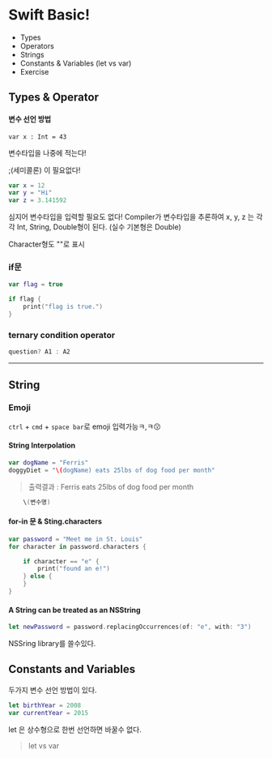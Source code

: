 # Swift Basic!

- Types
- Operators
- Strings
- Constants & Variables (let vs var)
- Exercise


## Types & Operator

#### 변수 선언 방법
```
var x : Int = 43
```

변수타입을 나중에 적는다!

;(세미콜론) 이 필요없다!

```swift
var x = 12
var y = "Hi"
var z = 3.141592
```

심지어 변수타입을 입력할 필요도 없다! Compiler가 변수타입을 추론하여 x, y, z 는 각각 Int, String, Double형이 된다. (실수 기본형은 Double)

Character형도 ""로 표시

### if문
```swift
var flag = true

if flag {
    print("flag is true.")
}
```

### ternary condition operator

```swift
question? A1 : A2
```


-----

## String

### Emoji
 `ctrl` + `cmd` + `space bar`로 emoji 입력가능ㅋ,ㅋ😗


#### String Interpolation
```swift
var dogName = "Ferris"
doggyDiet = "\(dogName) eats 25lbs of dog food per month"
```

> 출력결과 : Ferris eats 25lbs of dog food per month

```swift
    \(변수명)
```


#### for-in 문 & Sting.characters
```swift
var password = "Meet me in St. Louis"
for character in password.characters {

    if character == "e" {
        print("found an e!")
    } else {
    }
}
```


#### A String can be treated as an NSString
```swift
let newPassword = password.replacingOccurrences(of: "e", with: "3")
```

NSSring library를 쓸수있다.


## Constants and Variables

 두가지 변수 선언 방법이 있다.

```swift
let birthYear = 2008
var currentYear = 2015
```

let 은 상수형으로 한번 선언하면 바꿀수 없다. 

 > let vs var





